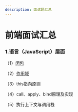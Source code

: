 ```yaml
---
description: 面试题汇总
---
```


# 前端面试汇总

### 1.语言（JavaScript）层面

（1）[闭包](javascript/bi-bao.md)

（2）[作用域](javascript/untitled-1.md)

（3）this指向原则

（4）call、apply、bind原理及实现

（5）执行上下文与调用栈





